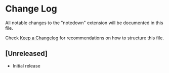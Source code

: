 # Change Log

All notable changes to the "notedown" extension will be documented in this file.

Check [Keep a Changelog](http://keepachangelog.com/) for recommendations on how to structure this file.

## [Unreleased]

- Initial release
